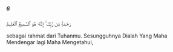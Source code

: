 ##### 6

<span class="ayah">رَحْمَةًۭ مِّن رَّبِّكَ ۚ إِنَّهُۥ هُوَ ٱلسَّمِيعُ ٱلْعَلِيمُ</span>

<span class="ayah_translation">sebagai rahmat dari Tuhanmu. Sesungguhnya Dialah Yang Maha Mendengar lagi Maha Mengetahui,</span>
